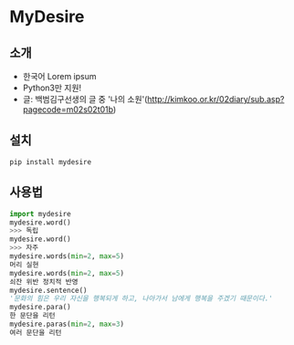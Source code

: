 # MyDesire

## 소개
 - 한국어 Lorem ipsum
 - Python3만 지원!
 - 글: 백범김구선생의 글 중 '나의 소원'(http://kimkoo.or.kr/02diary/sub.asp?pagecode=m02s02t01b)

## 설치
 ```
 pip install mydesire
 ```

## 사용법
 ```python
import mydesire
mydesire.word()
>>> 독립
mydesire.word()
>>> 자주
mydesire.words(min=2, max=5)
머리 실현
mydesire.words(min=2, max=5)
쇠잔 위반 정치적 반영
mydesire.sentence()
'문화의 힘은 우리 자신을 행복되게 하고, 나아가서 남에게 행복을 주겠기 때문이다.'
mydesire.para()
한 문단을 리턴
mydesire.paras(min=2, max=3)
여러 문단을 리턴
 ```
